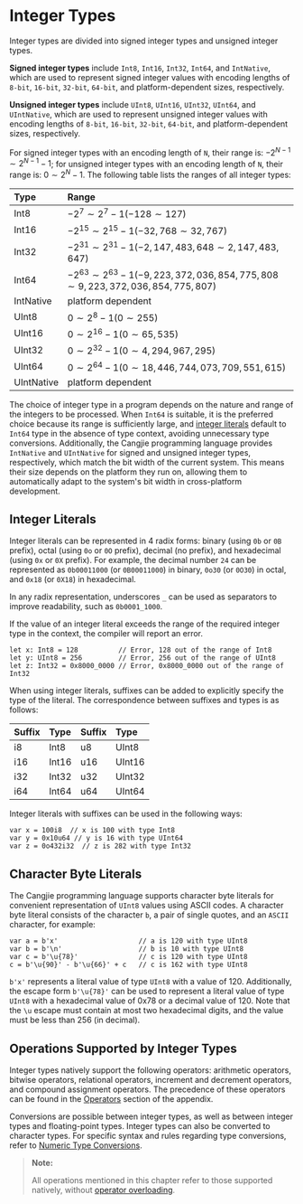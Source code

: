 # Integer Types

Integer types are divided into signed integer types and unsigned integer types.

**Signed integer types** include `Int8`, `Int16`, `Int32`, `Int64`, and `IntNative`, which are used to represent signed integer values with encoding lengths of `8-bit`, `16-bit`, `32-bit`, `64-bit`, and platform-dependent sizes, respectively.

**Unsigned integer types** include `UInt8`, `UInt16`, `UInt32`, `UInt64`, and `UIntNative`, which are used to represent unsigned integer values with encoding lengths of `8-bit`, `16-bit`, `32-bit`, `64-bit`, and platform-dependent sizes, respectively.

For signed integer types with an encoding length of `N`, their range is: $-2^{N-1} \sim 2^{N-1}-1$; for unsigned integer types with an encoding length of `N`, their range is: $0 \sim 2^{N}-1$. The following table lists the ranges of all integer types:

| Type        | Range                                                                                |
|:-----------|:------------------------------------------------------------------------------------|
| Int8       | $-2^7 \sim 2^7-1 (-128 \sim 127)$                                                   |
| Int16      | $-2^{15} \sim 2^{15}-1 (-32,768 \sim 32,767)$                                       |
| Int32      | $-2^{31} \sim 2^{31}-1 (-2,147,483,648 \sim 2,147,483,647)$                         |
| Int64      | $-2^{63} \sim 2^{63}-1 (-9,223,372,036,854,775,808 \sim 9,223,372,036,854,775,807)$ |
| IntNative  | platform dependent                                                                  |
| UInt8      | $0 \sim 2^8-1 (0 \sim 255)$                                                         |
| UInt16     | $0 \sim 2^{16}-1 (0 \sim 65,535)$                                                   |
| UInt32     | $0 \sim 2^{32}-1 (0 \sim 4,294,967,295)$                                            |
| UInt64     | $0 \sim 2^{64}-1 (0 \sim 18,446,744,073,709,551,615)$                               |
| UIntNative | platform dependent                                                                  |

The choice of integer type in a program depends on the nature and range of the integers to be processed. When `Int64` is suitable, it is the preferred choice because its range is sufficiently large, and [integer literals](./integer.md#integer-literals) default to `Int64` type in the absence of type context, avoiding unnecessary type conversions. Additionally, the Cangjie programming language provides `IntNative` and `UIntNative` for signed and unsigned integer types, respectively, which match the bit width of the current system. This means their size depends on the platform they run on, allowing them to automatically adapt to the system's bit width in cross-platform development.

## Integer Literals

Integer literals can be represented in 4 radix forms: binary (using `0b` or `0B` prefix), octal (using `0o` or `0O` prefix), decimal (no prefix), and hexadecimal (using `0x` or `0X` prefix). For example, the decimal number `24` can be represented as `0b00011000` (or `0B00011000`) in binary, `0o30` (or `0O30`) in octal, and `0x18` (or `0X18`) in hexadecimal.

In any radix representation, underscores `_` can be used as separators to improve readability, such as `0b0001_1000`.

If the value of an integer literal exceeds the range of the required integer type in the context, the compiler will report an error.

<!-- compile.error -->

```cangjie
let x: Int8 = 128          // Error, 128 out of the range of Int8
let y: UInt8 = 256         // Error, 256 out of the range of UInt8
let z: Int32 = 0x8000_0000 // Error, 0x8000_0000 out of the range of Int32
```

When using integer literals, suffixes can be added to explicitly specify the type of the literal. The correspondence between suffixes and types is as follows:

|  Suffix  | Type   |  Suffix  | Type    |
| :-----   | :----  | :----    | :-----  |
| i8       | Int8   | u8       | UInt8   |
| i16      | Int16  | u16      | UInt16  |
| i32      | Int32  | u32      | UInt32  |
| i64      | Int64  | u64      | UInt64  |

Integer literals with suffixes can be used in the following ways:

<!-- compile -->

```cangjie
var x = 100i8  // x is 100 with type Int8
var y = 0x10u64 // y is 16 with type UInt64
var z = 0o432i32  // z is 282 with type Int32
```

## Character Byte Literals

The Cangjie programming language supports character byte literals for convenient representation of `UInt8` values using ASCII codes. A character byte literal consists of the character `b`, a pair of single quotes, and an `ASCII` character, for example:

<!-- compile -->

```cangjie
var a = b'x'                    // a is 120 with type UInt8
var b = b'\n'                   // b is 10 with type UInt8
var c = b'\u{78}'               // c is 120 with type UInt8
c = b'\u{90}' - b'\u{66}' + c   // c is 162 with type UInt8
```

`b'x'` represents a literal value of type `UInt8` with a value of 120. Additionally, the escape form `b'\u{78}'` can be used to represent a literal value of type `UInt8` with a hexadecimal value of 0x78 or a decimal value of 120. Note that the `\u` escape must contain at most two hexadecimal digits, and the value must be less than 256 (in decimal).

## Operations Supported by Integer Types

Integer types natively support the following operators: arithmetic operators, bitwise operators, relational operators, increment and decrement operators, and compound assignment operators. The precedence of these operators can be found in the [Operators](../Appendix/operator.md) section of the appendix.

Conversions are possible between integer types, as well as between integer types and floating-point types. Integer types can also be converted to character types. For specific syntax and rules regarding type conversions, refer to [Numeric Type Conversions](../class_and_interface/typecast.md#numeric-type-conversions).

> **Note:**
>
> All operations mentioned in this chapter refer to those supported natively, without [operator overloading](../function/operator_overloading.md).